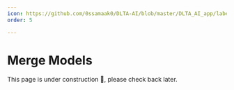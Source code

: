 ```yaml
---
icon: https://github.com/0ssamaak0/DLTA-AI/blob/master/DLTA_AI_app/labelme/icons/merge.png?raw=true
order: 5

---
```


# Merge Models 
This page is under construction 🚧, please check back later.